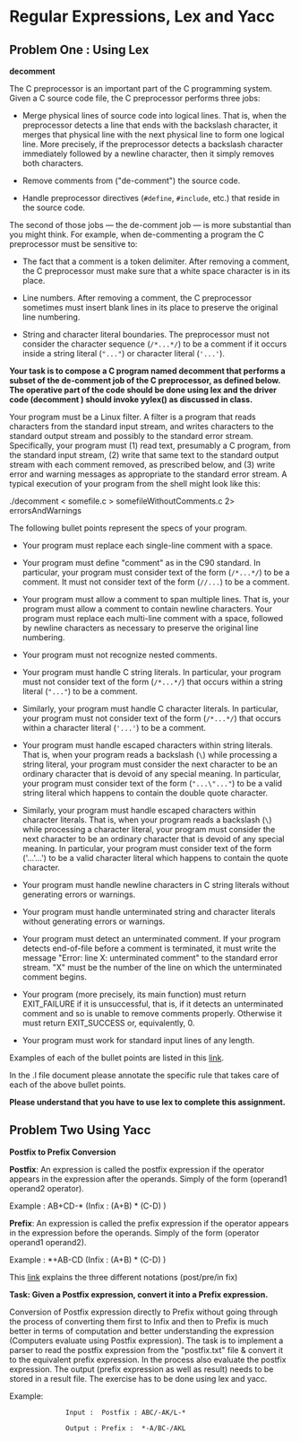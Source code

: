 # Regular Expressions, Lex and Yacc
## Problem One : Using Lex

**decomment**

The C preprocessor is an important part of the C programming system. Given a C source code file, the C preprocessor performs three jobs:

- Merge physical lines of source code into logical lines. That is, when the preprocessor detects a line that ends with the backslash character, it merges that physical line with the next physical line to form one logical line. More precisely, if the preprocessor detects a backslash character immediately followed by a newline character, then it simply removes both characters.

- Remove comments from ("de-comment") the source code.

- Handle preprocessor directives (`#define`, `#include`, etc.) that reside in the source code.

The second of those jobs — the de-comment job — is more substantial than you might think. For example, when de-commenting a program the C preprocessor must be sensitive to:

- The fact that a comment is a token delimiter. After removing a comment, the C preprocessor must make sure that a white space character is in its place.

- Line numbers. After removing a comment, the C preprocessor sometimes must insert blank lines in its place to preserve the original line numbering.

- String and character literal boundaries. The preprocessor must not consider the character sequence (`/*...*/`) to be a comment if it occurs inside a string literal (`"..."`) or character literal (`'...'`).

**Your task is to compose a C program named decomment that performs a subset of the de-comment job of the C preprocessor, as defined below. The operative part of the code should be done using lex and the driver code (decomment ) should invoke yylex() as discussed in class.**

Your program must be a Linux filter. A filter is a program that reads characters from the standard input stream, and writes characters to the standard output stream and possibly to the standard error stream. Specifically, your program must (1) read text, presumably a C program, from the standard input stream, (2) write that same text to the standard output stream with each comment removed, as prescribed below, and (3) write error and warning messages as appropriate to the standard error stream. A typical execution of your program from the shell might look like this:

./decomment < somefile.c > somefileWithoutComments.c 2> errorsAndWarnings

 The following bullet points represent the specs of your program.

- Your program must replace each single-line comment with a space.

- Your program must define "comment" as in the C90 standard. In particular, your program must consider text of the form (`/*...*/`) to be a comment. It must not consider text of the form (`//...`) to be a comment.

- Your program must allow a comment to span multiple lines. That is, your program must allow a comment to contain newline characters. Your program must replace each multi-line comment with a space, followed by newline characters as necessary to preserve the original line numbering.

- Your program must not recognize nested comments.

- Your program must handle C string literals. In particular, your program must not consider text of the form (`/*...*/`) that occurs within a string literal (`"..."`) to be a comment.

- Similarly, your program must handle C character literals. In particular, your program must not consider text of the form (`/*...*/`) that occurs within a character literal (`'...'`) to be a comment.

- Your program must handle escaped characters within string literals. That is, when your program reads a backslash (`\`) while processing a string literal, your program must consider the next character to be an ordinary character that is devoid of any special meaning. In particular, your program must consider text of the form (`"...\"..."`) to be a valid string literal which happens to contain the double quote character.

- Similarly, your program must handle escaped characters within character literals. That is, when your program reads a backslash (`\`) while processing a character literal, your program must consider the next character to be an ordinary character that is devoid of any special meaning. In particular, your program must consider text of the form ('...\'...') to be a valid character literal which happens to contain the quote character.

- Your program must handle newline characters in C string literals without generating errors or warnings.

- Your program must handle unterminated string and character literals without generating errors or warnings.

- Your program must detect an unterminated comment. If your program detects end-of-file before a comment is terminated, it must write the message "Error: line X: unterminated comment" to the standard error stream. "X" must be the number of the line on which the unterminated comment begins.

- Your program (more precisely, its main function) must return EXIT_FAILURE if it is unsuccessful, that is, if it detects an unterminated comment and so is unable to remove comments properly. Otherwise it must return EXIT_SUCCESS or, equivalently, 0.

- Your program must work for standard input lines of any length.

Examples of each of the bullet points are listed in this [link](https://www.cs.princeton.edu/courses/archive/spring19/cos217/asgts/01decomment/index.html). 

In the .l file document please annotate the specific  rule that takes care of each of the above bullet points.

**Please understand that you have to use lex to complete this assignment.**

## Problem Two Using Yacc

**Postfix to Prefix Conversion**

**Postfix**: An expression is called the postfix expression if the operator appears in the expression after the operands. Simply of the form (operand1 operand2 operator).

Example : AB+CD-* (Infix : (A+B) * (C-D) )

**Prefix**: An expression is called the prefix expression if the operator appears in the expression before the operands. Simply of the form (operator operand1 operand2).

Example : *+AB-CD (Infix : (A+B) * (C-D) )

This [link](https://runestone.academy/runestone/books/published/pythonds/BasicDS/InfixPrefixandPostfixExpressions.html) explains the three different notations (post/pre/in fix)

**Task: Given a Postfix expression, convert it into a Prefix expression.**

Conversion of Postfix expression directly to Prefix without going through the process of converting them first to Infix and then to Prefix is much better in terms of computation and better understanding the expression (Computers evaluate using Postfix expression). The task is to implement a parser to read the postfix expression from the "postfix.txt" file & convert it to the equivalent prefix expression. In the process also evaluate the postfix expression. The output (prefix expression as well as result) needs to be stored in a result file. The exercise has to be done using lex and yacc.

Example:

                  Input :  Postfix : ABC/-AK/L-*

                  Output : Prefix :  *-A/BC-/AKL
